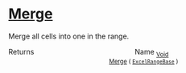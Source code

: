 # [Merge](./ExcelHelper-100663988.md)

Merge all cells into one in the range.

Returns<img width=200/>Name
<sub>[Void](https://docs.microsoft.com/en-us/dotnet/api/System.Void)</sub><img width=200/><sub>[Merge](./ExcelHelper-100663988.md) ( [`ExcelRangeBase`](./ExcelHelper-100663988.md) )</sub><br>


